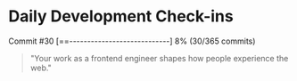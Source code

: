 # Daily Development Check-ins

Commit #30
[==----------------------------] 8% (30/365 commits)

> "Your work as a frontend engineer shapes how people experience the web."